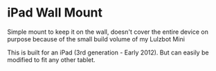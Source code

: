 # iPad Wall Mount

Simple mount to keep it on the wall, doesn't cover the entire device on purpose because of the small build volume of my Lulzbot Mini

This is built for an iPad (3rd generation - Early 2012). But can easily be modified to fit any other tablet.